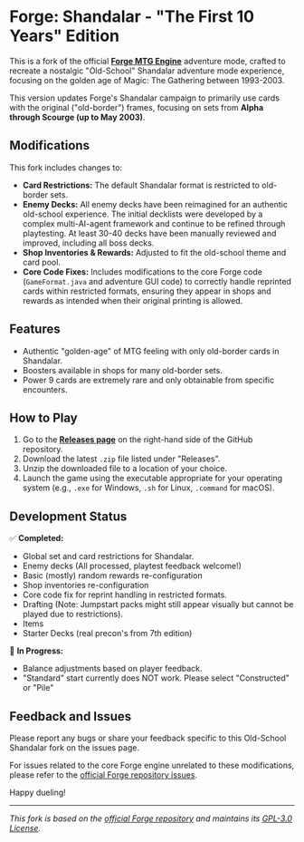 # Forge: Shandalar - "The First 10 Years" Edition

This is a fork of the official **[Forge MTG Engine](https://github.com/Card-Forge/forge)** adventure mode, crafted to recreate a nostalgic "Old-School" Shandalar adventure mode experience, focusing on the golden age of Magic: The Gathering between 1993-2003.

This version updates Forge's Shandalar campaign to primarily use cards with the original ("old-border") frames, focusing on sets from **Alpha through Scourge (up to May 2003)**.

## Modifications

This fork includes changes to:

*   **Card Restrictions:** The default Shandalar format is restricted to old-border sets.
*   **Enemy Decks:** All enemy decks have been reimagined for an authentic old-school experience. The initial decklists were developed by a complex multi-AI-agent framework and continue to be refined through playtesting. At least 30-40 decks have been manually reviewed and improved, including all boss decks.
*   **Shop Inventories & Rewards:** Adjusted to fit the old-school theme and card pool.
*   **Core Code Fixes:** Includes modifications to the core Forge code (`GameFormat.java` and adventure GUI code) to correctly handle reprinted cards within restricted formats, ensuring they appear in shops and rewards as intended when their original printing is allowed.

## Features

*   Authentic "golden-age" of MTG feeling with only old-border cards in Shandalar.
*   Boosters available in shops for many old-border sets.
*   Power 9 cards are extremely rare and only obtainable from specific encounters.

## How to Play

1.  Go to the **[Releases page](https://github.com/vanja-ivancevic/forge-old-school-shandalar/releases)** on the right-hand side of the GitHub repository.
2.  Download the latest `.zip` file listed under "Releases".
3.  Unzip the downloaded file to a location of your choice.
4.  Launch the game using the executable appropriate for your operating system (e.g., `.exe` for Windows, `.sh` for Linux, `.command` for macOS).
## Development Status

✅ **Completed:**

*   Global set and card restrictions for Shandalar.
*   Enemy decks (All processed, playtest feedback welcome!)
*   Basic (mostly) random rewards re-configuration
*   Shop inventories re-configuration
*   Core code fix for reprint handling in restricted formats.
*   Drafting (Note: Jumpstart packs might still appear visually but cannot be played due to restrictions).
*   Items
*   Starter Decks (real precon's from 7th edition)

🔄 **In Progress:**

*   Balance adjustments based on player feedback.
*   "Standard" start currently does NOT work. Please select "Constructed" or "Pile"

## Feedback and Issues

Please report any bugs or share your feedback specific to this Old-School Shandalar fork on the issues page.

For issues related to the core Forge engine unrelated to these modifications, please refer to the [official Forge repository issues](https://github.com/Card-Forge/forge/issues).

Happy dueling!


---
*This fork is based on the [official Forge repository](https://github.com/Card-Forge/forge) and maintains its [GPL-3.0 License](LICENSE).*
